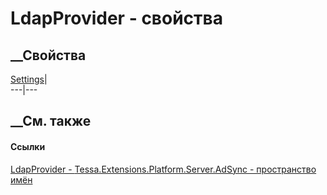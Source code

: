 # LdapProvider - свойства
##  __Свойства
[Settings](P_Tessa_Extensions_Platform_Server_AdSync_LdapProvider_Settings.htm)|  
---|---  
## __См. также
#### Ссылки
[LdapProvider - ](T_Tessa_Extensions_Platform_Server_AdSync_LdapProvider.htm)
[Tessa.Extensions.Platform.Server.AdSync - пространство
имён](N_Tessa_Extensions_Platform_Server_AdSync.htm)
